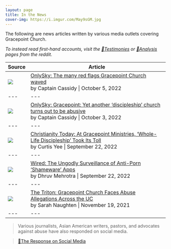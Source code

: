 ```yaml
---
layout: page
title: In the News
cover-img: https://i.imgur.com/May9sGM.jpg
---
```


The following are news articles written by various media outlets covering Gracepoint Church. 

*To instead read first-hand accounts, visit the [🔗Testimonies](https://www.reddit.com/r/GracepointChurch/wiki/testimonies/) or [🔗Analysis](https://www.reddit.com/r/GracepointChurch/wiki/analysis/) pages from the reddit.*

| Source | Article |
| --- | --- |
| ![](https://i.imgur.com/eBhRWl7.png) | [OnlySky: The many red flags Gracepoint Church waved](https://onlysky.media/ccassidy/the-many-red-flags-gracepoint-church-waved/) <br /> by Captain Cassidy \| October 5, 2022 |
| --- | --- |
| ![](https://i.imgur.com/eBhRWl7.png) | [OnlySky: Gracepoint: Yet another ‘discipleship’ church turns out to be abusive](https://onlysky.media/ccassidy/gracepoint-yet-another-discipleship-church-turns-out-to-be-abusive/) <br /> by Captain Cassidy \| October 3, 2022 |
| --- | --- |
| ![](https://i.imgur.com/9Y0KltS.png) | [Christianity Today: At Gracepoint Ministries, ‘Whole-Life Discipleship’ Took Its Toll](https://www.reddit.com/r/GracepointChurch/comments/xl6dmd/christianity_today_at_gracepoint_ministries/) <br /> by Curtis Yee \| September 22, 2022 |
| --- | --- |
| ![](https://i.imgur.com/6fQFIQo.png) | [Wired: The Ungodly Surveillance of Anti-Porn ‘Shameware’ Apps](https://www.wired.com/story/covenant-eyes-anti-porn-accountability-monitoring-apps/) <br /> by Dhruv Mehrotra \| September 22, 2022 |
| --- | --- |
| ![](https://i.imgur.com/iAEOpPi.png) | [The Triton: Gracepoint Church Faces Abuse Allegations Across the UC](https://www.reddit.com/r/GracepointChurch/comments/qxv8yq/gracepoint_church_faces_abuse_allegations_across/) <br /> by Sarah Naughten \| November 19, 2021 |
| --- | --- |


> Various journalists, Asian American writers, pastors, and advocates against abuse have also responded on social media.

> [🔗The Response on Social Media](https://www.reddit.com/r/GracepointChurch/comments/xqm7vr/the_response_on_social_media/)